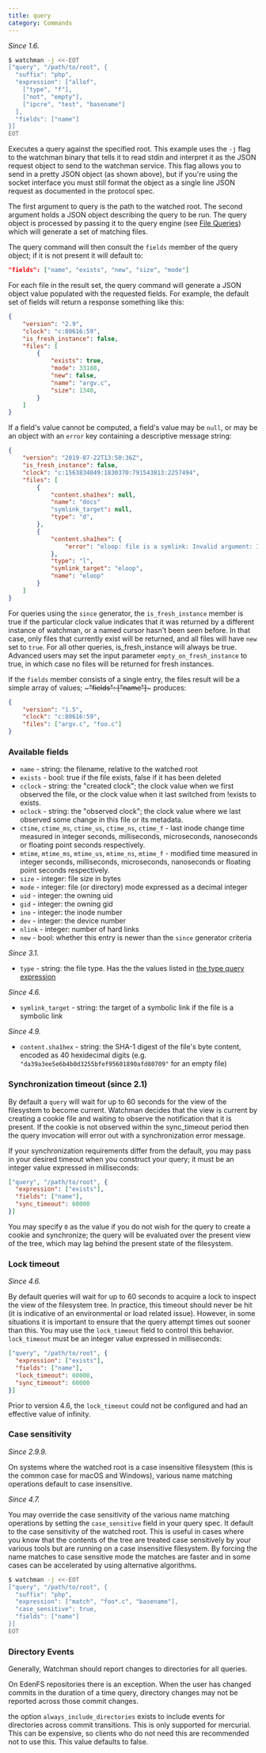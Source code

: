 ```yaml
---
title: query
category: Commands
---
```


_Since 1.6._

```bash
$ watchman -j <<-EOT
["query", "/path/to/root", {
  "suffix": "php",
  "expression": ["allof",
    ["type", "f"],
    ["not", "empty"],
    ["ipcre", "test", "basename"]
  ],
  "fields": ["name"]
}]
EOT
```

Executes a query against the specified root. This example uses the `-j` flag to
the watchman binary that tells it to read stdin and interpret it as the JSON
request object to send to the watchman service. This flag allows you to send in
a pretty JSON object (as shown above), but if you're using the socket interface
you must still format the object as a single line JSON request as documented in
the protocol spec.

The first argument to query is the path to the watched root. The second argument
holds a JSON object describing the query to be run. The query object is
processed by passing it to the query engine (see [File Queries](file-query.md))
which will generate a set of matching files.

The query command will then consult the `fields` member of the query object; if
it is not present it will default to:

```json
"fields": ["name", "exists", "new", "size", "mode"]
```

For each file in the result set, the query command will generate a JSON object
value populated with the requested fields. For example, the default set of
fields will return a response something like this:

```json
{
    "version": "2.9",
    "clock": "c:80616:59",
    "is_fresh_instance": false,
    "files": [
        {
            "exists": true,
            "mode": 33188,
            "new": false,
            "name": "argv.c",
            "size": 1340,
        }
    ]
}
```

If a field's value cannot be computed, a field's value may be `null`, or may be
an object with an `error` key containing a descriptive message string:

```json
{
    "version": "2019-07-22T13:50:36Z",
    "is_fresh_instance": false,
    "clock": "c:1563834049:1830370:791543813:2257494",
    "files": [
        {
            "content.sha1hex": null,
            "name": "docs"
            "symlink_target": null,
            "type": "d",
        },
        {
            "content.sha1hex": {
                "error": "eloop: file is a symlink: Invalid argument: Invalid argument"
            },
            "type": "l",
            "symlink_target": "eloop",
            "name": "eloop"
        }
    ]
}
```

For queries using the `since` generator, the `is_fresh_instance` member is true
if the particular clock value indicates that it was returned by a different
instance of watchman, or a named cursor hasn't been seen before. In that case,
only files that currently exist will be returned, and all files will have `new`
set to `true`. For all other queries, is_fresh_instance will always be true.
Advanced users may set the input parameter `empty_on_fresh_instance` to true, in
which case no files will be returned for fresh instances.

If the `fields` member consists of a single entry, the files result will be a
simple array of values; ~~~"fields": ["name"]~~~ produces:

```json
{
    "version": "1.5",
    "clock": "c:80616:59",
    "files": ["argv.c", "foo.c"]
}
```

### Available fields

- `name` - string: the filename, relative to the watched root
- `exists` - bool: true if the file exists, false if it has been deleted
- `cclock` - string: the "created clock"; the clock value when we first observed
  the file, or the clock value when it last switched from !exists to exists.
- `oclock` - string: the "observed clock"; the clock value where we last
  observed some change in this file or its metadata.
- `ctime`, `ctime_ms`, `ctime_us`, `ctime_ns`, `ctime_f` - last inode change
  time measured in integer seconds, milliseconds, microseconds, nanoseconds or
  floating point seconds respectively.
- `mtime`, `mtime_ms`, `mtime_us`, `mtime_ns`, `mtime_f` - modified time
  measured in integer seconds, milliseconds, microseconds, nanoseconds or
  floating point seconds respectively.
- `size` - integer: file size in bytes
- `mode` - integer: file (or directory) mode expressed as a decimal integer
- `uid` - integer: the owning uid
- `gid` - integer: the owning gid
- `ino` - integer: the inode number
- `dev` - integer: the device number
- `nlink` - integer: number of hard links
- `new` - bool: whether this entry is newer than the `since` generator criteria

_Since 3.1._

- `type` - string: the file type. Has the the values listed in
  [the type query expression](../expr/type.md)

_Since 4.6._

- `symlink_target` - string: the target of a symbolic link if the file is a
  symbolic link

_Since 4.9._

- `content.sha1hex` - string: the SHA-1 digest of the file's byte content,
  encoded as 40 hexidecimal digits (e.g.
  `"da39a3ee5e6b4b0d3255bfef95601890afd80709"` for an empty file)

### Synchronization timeout (since 2.1)

By default a `query` will wait for up to 60 seconds for the view of the
filesystem to become current. Watchman decides that the view is current by
creating a cookie file and waiting to observe the notification that it is
present. If the cookie is not observed within the sync_timeout period then the
query invocation will error out with a synchronization error message.

If your synchronization requirements differ from the default, you may pass in
your desired timeout when you construct your query; it must be an integer value
expressed in milliseconds:

```json
["query", "/path/to/root", {
  "expression": ["exists"],
  "fields": ["name"],
  "sync_timeout": 60000
}]
```

You may specify `0` as the value if you do not wish for the query to create a
cookie and synchronize; the query will be evaluated over the present view of the
tree, which may lag behind the present state of the filesystem.

### Lock timeout

_Since 4.6._

By default queries will wait for up to 60 seconds to acquire a lock to inspect
the view of the filesystem tree. In practice, this timeout should never be hit
(it is indicative of an environmental or load related issue). However, in some
situations it is important to ensure that the query attempt times out sooner
than this. You may use the `lock_timeout` field to control this behavior.
`lock_timeout` must be an integer value expressed in milliseconds:

```json
["query", "/path/to/root", {
  "expression": ["exists"],
  "fields": ["name"],
  "lock_timeout": 60000,
  "sync_timeout": 60000
}]
```

Prior to version 4.6, the `lock_timeout` could not be configured and had an
effective value of infinity.

### Case sensitivity

_Since 2.9.9._

On systems where the watched root is a case insensitive filesystem (this is the
common case for macOS and Windows), various name matching operations default to
case insensitive.

_Since 4.7._

You may override the case sensitivity of the various name matching operations by
setting the `case_sensitive` field in your query spec. It default to the case
sensitivity of the watched root. This is useful in cases where you know that the
contents of the tree are treated case sensitively by your various tools but are
running on a case insensitive filesystem. By forcing the name matches to case
sensitive mode the matches are faster and in some cases can be accelerated by
using alternative algorithms.

```bash
$ watchman -j <<-EOT
["query", "/path/to/root", {
  "suffix": "php",
  "expression": ["match", "foo*.c", "basename"],
  "case_sensitive": true,
  "fields": ["name"]
}]
EOT
```

### Directory Events

Generally, Watchman should report changes to directories for all queries.

On EdenFS repositories there is an exception. When the user has changed commits
in the duration of a time query, directory changes may not be reported across
those commit changes.

the option `always_include_directories` exists to include events for directories
across commit transitions. This is only supported for mercurial. This can be
expensive, so clients who do not need this are recommended not to use this. This
value defaults to false.
